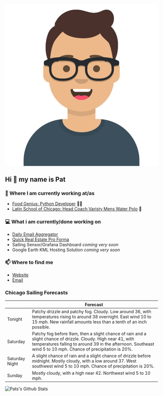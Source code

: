 [![Social banner for p-j-falconer](https://raw.githubusercontent.com/P-J-FALCONER/P-J-FALCONER/master/assets/avataaars.svg)](https://patfalconer.com/)
## Hi :wave: my name is Pat

### 💼 Where I am currently working at/as
- [Food Genius: Python Developer](https://getfoodgenius.com/) 🍔🐍
- [Latin School of Chicago: Head Coach Varisty Mens Water Polo](https://www.latinschool.org/) 🤽


### 💻 What i am currently/done working on
 - [Daily Email Aggregator](https://github.com/P-J-FALCONER/dott_daily_mail)
 - [Quick Real Estate Pro Forma](https://github.com/P-J-FALCONER/henry)
 - Sailing Sensor/Grafana Dashboard *coming very soon*
 - Google Earth KML Hosting Solution *coming very soon*

### 📫 Where to find me
 - [Website](https://patfalconer.com/)
 - [Email](mailto:patrick.j.falconer@gmail.com)


### Chicago Sailing Forecasts
|   | Forecast  |
|---|---|
| Tonight | Patchy drizzle and patchy fog. Cloudy. Low around 36, with temperatures rising to around 38 overnight. East wind 10 to 15 mph. New rainfall amounts less than a tenth of an inch possible. |
| Saturday | Patchy fog before 9am, then a slight chance of rain and a slight chance of drizzle. Cloudy. High near 41, with temperatures falling to around 39 in the afternoon. Southeast wind 5 to 10 mph. Chance of precipitation is 20%. |
| Saturday Night | A slight chance of rain and a slight chance of drizzle before midnight. Mostly cloudy, with a low around 37. West southwest wind 5 to 10 mph. Chance of precipitation is 20%. |
| Sunday | Mostly cloudy, with a high near 42. Northwest wind 5 to 10 mph. |

![Pats's Github Stats](https://github-readme-stats.vercel.app/api?username=p-j-falconer&show_icons=true&theme=radical)
